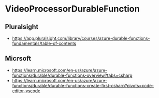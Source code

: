# VideoProcessorDurableFunction

## Pluralsight

- https://app.pluralsight.com/library/courses/azure-durable-functions-fundamentals/table-of-contents

## Micrsoft

- https://learn.microsoft.com/en-us/azure/azure-functions/durable/durable-functions-overview?tabs=csharp
- https://learn.microsoft.com/en-us/azure/azure-functions/durable/durable-functions-create-first-csharp?pivots=code-editor-vscode

